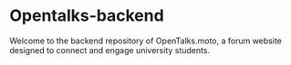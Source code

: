 # Opentalks-backend
Welcome to the backend repository of OpenTalks.moto, a forum website designed to connect and engage university students.
